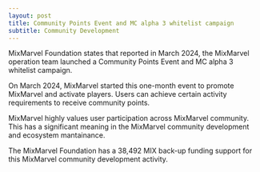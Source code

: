 ```yaml
---
layout: post
title: Community Points Event and MC alpha 3 whitelist campaign
subtitle: Community Development 
---
```


MixMarvel Foundation states that reported in March 2024, the MixMarvel operation team launched a Community Points Event and MC alpha 3 whitelist campaign.

On March 2024, MixMarvel started this one-month event to promote MixMarvel and activate players. Users can achieve certain activity requirements to receive community points. 

MixMarvel highly values user participation across MixMarvel community. This has a significant meaning in the MixMarvel community development and ecosystem mantainance. 

The MixMarvel Foundation has a 38,492 MIX back-up funding support for this MixMarvel community development activity. 
